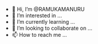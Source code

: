 - 👋 Hi, I’m @RAMUKAMANURU
- 👀 I’m interested in ...
- 🌱 I’m currently learning ...
- 💞️ I’m looking to collaborate on ...
- 📫 How to reach me ...

<!---
RAMUKAMANURU/RAMUKAMANURU is a ✨ special ✨ repository because its `README.md` (this file) appears on your GitHub profile.
You can click the Preview link to take a look at your changes.
--->
